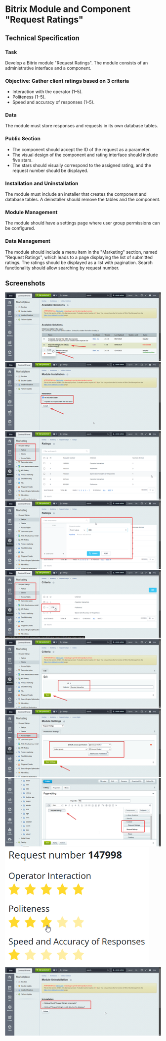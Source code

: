 # Bitrix Module and Component "Request Ratings"

## Technical Specification

### Task

Develop a Bitrix module "Request Ratings".
The module consists of an administrative interface and a component.

### Objective: Gather client ratings based on 3 criteria

- Interaction with the operator (1–5).
- Politeness (1–5).
- Speed and accuracy of responses (1–5).

### Data

The module must store responses and requests in its own database tables.

### Public Section

- The component should accept the ID of the request as a parameter.
- The visual design of the component and rating interface should include five stars.
- The stars should visually correspond to the assigned rating, and the request number should be displayed.

### Installation and Uninstallation

The module must include an installer that creates the component and database tables.
A deinstaller should remove the tables and the component.

### Module Management

The module should have a settings page where user group permissions can be configured.

### Data Management

The module should include a menu item in the "Marketing" section, named "Request Ratings", which leads to a page displaying the list of submitted ratings.
The ratings should be displayed as a list with pagination.
Search functionality should allow searching by request number.

## Screenshots

<img src="https://github.com/mizuhomizuho/bitrix-module-appeal-assessments/blob/master/screenshots/chrome_IIbbtVcrgB.png" alt="">

<img src="https://github.com/mizuhomizuho/bitrix-module-appeal-assessments/blob/master/screenshots/chrome_f8h6lkURlA.png" alt="">

<img src="https://github.com/mizuhomizuho/bitrix-module-appeal-assessments/blob/master/screenshots/chrome_Bj72fK8S1H.png" alt="">

<img src="https://github.com/mizuhomizuho/bitrix-module-appeal-assessments/blob/master/screenshots/chrome_wbdNhfCKlM.png" alt="">

<img src="https://github.com/mizuhomizuho/bitrix-module-appeal-assessments/blob/master/screenshots/chrome_sP3uEg0eWP.png" alt="">

<img src="https://github.com/mizuhomizuho/bitrix-module-appeal-assessments/blob/master/screenshots/chrome_metUXAcGNH.png" alt="">

<img src="https://github.com/mizuhomizuho/bitrix-module-appeal-assessments/blob/master/screenshots/chrome_OTDK1mumQP.png" alt="">

<img src="https://github.com/mizuhomizuho/bitrix-module-appeal-assessments/blob/master/screenshots/chrome_6Si1wN4sUr.png" alt="">

<img src="https://github.com/mizuhomizuho/bitrix-module-appeal-assessments/blob/master/screenshots/chrome_jXTe2d3aRe.png" alt="">

<img src="https://github.com/mizuhomizuho/bitrix-module-appeal-assessments/blob/master/screenshots/chrome_kP7qqqgykL.png" alt="">
